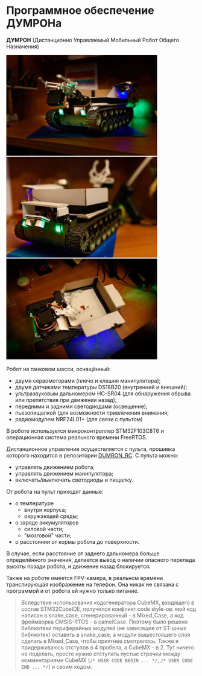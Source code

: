 Программное обеспечение ДУМРОНа
===============================

**ДУМРОН** (Дистанционно Управляемый Мобильный Робот Общего Назначения)

<img src="./image1.jpg" width="400">
<img src="./image2.jpg" width="400">
<img src="./image3.jpg" width="400">

Робот на танковом шасси, оснащённый:
- двумя сервомоторами (плечо и клешня манипулятора);
- двумя датчиками температуры DS18B20 (внутренний и внешний);
- ультразвуковым дальномером HC-SR04 (для обнаружения обрыва или препятствия при движении назад);
- передними и задними светодиодами (освещение);
- пьезопищалкой (для возможности привлечения внимания;
- радиомодулем NRF24L01+ (для связи с пультом)

В роботе используется микроконтроллер STM32F103C8T6 и операционная система реального времени
FreeRTOS.

Дистанционное управление осуществляется с пульта, прошивка которого находится
в репозитории [DUMRON_RC](https://github.com/Danya0x07/DUMRON_RC). 
С пульта можно:
- управлять движением робота;
- управлять движением манипулятора;
- включать/выключать светодиоды и пищалку. 

От робота на пульт приходят данные:
- о температуре
    - внутри корпуса; 
    - окружающей среды;
- о заряде аккумуляторов
    - силовой части;
    - "мозговой" части;
- о расстоянии от кормы робота до поверхности.

В случае, если расстояние от заднего дальномера больше определённого значения,
делается вывод о наличии опасного перепада высоты позади робота, 
и движение назад блокируется.

Также на роботе имеется FPV-камера, в реальном времени транслирующая 
изображение на телефон. Она никак не связана с программой и от робота ей нужно
только питание.

> Вследствие использования кодогенератора CubeMX, входящего в состав STM32CubeIDE, 
получился конфликт code style-ов: мой код написан в snake_case, 
сгенерированный - в Mixed_Case, а код фреймворка CMSIS-RTOS - в camelCase.
Поэтому было решено библиотеки периферийных модулей (не зависящие от ST-шных библиотек) 
оставить в snake_case, а модули вышестоящего слоя сделать в Mixed_Case, 
чтобы приятнее смотрелось.
Также я придерживаюсь отступов в 4 пробела, а CubeMX - в 2. Тут ничего не поделать,
просто нужно отступать пустые строчки между комментариями CubeMX
(`/* USER CODE BEGIN ... */`, `/* USER CODE END ... */`) и своим кодом.
